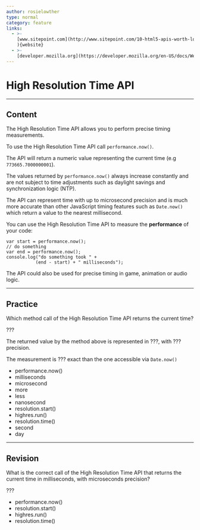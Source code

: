 ```yaml
---
author: rosielowther
type: normal
category: feature
links:
  - >-
    [www.sitepoint.com](http://www.sitepoint.com/10-html5-apis-worth-looking/
    ){website}
  - >-
    [developer.mozilla.org](https://developer.mozilla.org/en-US/docs/Web/API/Performance/now){website}
---
```


# High Resolution Time API


---

## Content

The High Resolution Time API allows you to perform precise timing measurements.

To use the High Resolution Time API call `performance.now()`.

The API will return a numeric value representing the current time (e.g `773665.7000000001`).

The values returned by `performance.now()` always increase constantly and are not subject to time adjustments such as daylight savings and synchronization logic (NTP).

The API can represent time with up to microsecond precision and is much more accurate than other JavaScript timing features such as `Date.now()` which return a value to the nearest millisecond.

You can use the High Resolution Time API to measure the **performance** of your code:

```plain-text
var start = performance.now();
// do something
var end = performance.now();
console.log("do something took " +
           (end - start) + " milliseconds");
```

The API could also be used for precise timing in game, animation or audio logic.


---

## Practice

Which method call of the High Resolution Time API returns the current time?

???

The returned value by the method above is represented in ???, with ??? precision.

The measurement is ??? exact than the one accessible via `Date.now()`

- performance.now()
- milliseconds
- microsecond
- more
- less
- nanosecond
- resolution.start()
- highres.run()
- resolution.time()
- second
- day


---

## Revision

What is the correct call of the High Resolution Time API that returns the current time in milliseconds, with microseconds precision?

???

- performance.now()
- resolution.start()
- highres.run()
- resolution.time()
 
